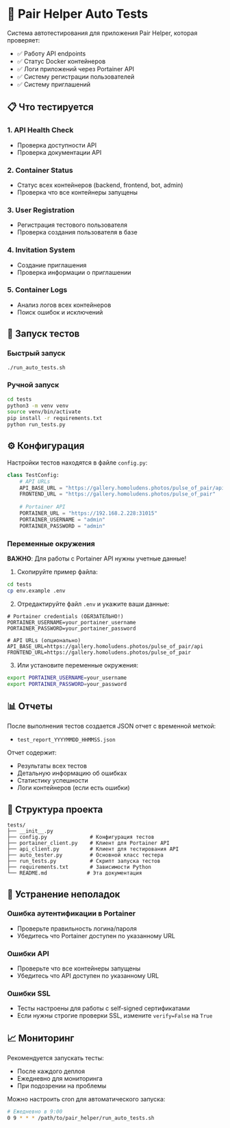 # 🧪 Pair Helper Auto Tests

Система автотестирования для приложения Pair Helper, которая проверяет:
- ✅ Работу API endpoints
- ✅ Статус Docker контейнеров
- ✅ Логи приложений через Portainer API
- ✅ Систему регистрации пользователей
- ✅ Систему приглашений

## 📋 Что тестируется

### 1. API Health Check
- Проверка доступности API
- Проверка документации API

### 2. Container Status
- Статус всех контейнеров (backend, frontend, bot, admin)
- Проверка что все контейнеры запущены

### 3. User Registration
- Регистрация тестового пользователя
- Проверка создания пользователя в базе

### 4. Invitation System
- Создание приглашения
- Проверка информации о приглашении

### 5. Container Logs
- Анализ логов всех контейнеров
- Поиск ошибок и исключений

## 🚀 Запуск тестов

### Быстрый запуск
```bash
./run_auto_tests.sh
```

### Ручной запуск
```bash
cd tests
python3 -m venv venv
source venv/bin/activate
pip install -r requirements.txt
python run_tests.py
```

## ⚙️ Конфигурация

Настройки тестов находятся в файле `config.py`:

```python
class TestConfig:
    # API URLs
    API_BASE_URL = "https://gallery.homoludens.photos/pulse_of_pair/api"
    FRONTEND_URL = "https://gallery.homoludens.photos/pulse_of_pair"
    
    # Portainer API
    PORTAINER_URL = "https://192.168.2.228:31015"
    PORTAINER_USERNAME = "admin"
    PORTAINER_PASSWORD = "admin"
```

### Переменные окружения

**ВАЖНО**: Для работы с Portainer API нужны учетные данные!

1. Скопируйте пример файла:
```bash
cd tests
cp env.example .env
```

2. Отредактируйте файл `.env` и укажите ваши данные:
```env
# Portainer credentials (ОБЯЗАТЕЛЬНО!)
PORTAINER_USERNAME=your_portainer_username
PORTAINER_PASSWORD=your_portainer_password

# API URLs (опционально)
API_BASE_URL=https://gallery.homoludens.photos/pulse_of_pair/api
FRONTEND_URL=https://gallery.homoludens.photos/pulse_of_pair
```

3. Или установите переменные окружения:
```bash
export PORTAINER_USERNAME=your_username
export PORTAINER_PASSWORD=your_password
```

## 📊 Отчеты

После выполнения тестов создается JSON отчет с временной меткой:
- `test_report_YYYYMMDD_HHMMSS.json`

Отчет содержит:
- Результаты всех тестов
- Детальную информацию об ошибках
- Статистику успешности
- Логи контейнеров (если есть ошибки)

## 🔧 Структура проекта

```
tests/
├── __init__.py
├── config.py              # Конфигурация тестов
├── portainer_client.py    # Клиент для Portainer API
├── api_client.py          # Клиент для тестирования API
├── auto_tester.py         # Основной класс тестера
├── run_tests.py           # Скрипт запуска тестов
├── requirements.txt       # Зависимости Python
└── README.md             # Эта документация
```

## 🐛 Устранение неполадок

### Ошибка аутентификации в Portainer
- Проверьте правильность логина/пароля
- Убедитесь что Portainer доступен по указанному URL

### Ошибки API
- Проверьте что все контейнеры запущены
- Убедитесь что API доступен по указанному URL

### Ошибки SSL
- Тесты настроены для работы с self-signed сертификатами
- Если нужны строгие проверки SSL, измените `verify=False` на `True`

## 📈 Мониторинг

Рекомендуется запускать тесты:
- После каждого деплоя
- Ежедневно для мониторинга
- При подозрении на проблемы

Можно настроить cron для автоматического запуска:

```bash
# Ежедневно в 9:00
0 9 * * * /path/to/pair_helper/run_auto_tests.sh
```
